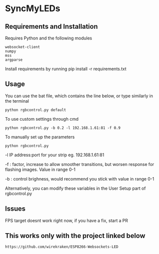 # SyncMyLEDs

## Requirements and Installation
Requires Python and the following modules

    websocket-client   
    numpy
    mss
    argparse

Install requirements by running pip install -r requirements.txt

## Usage
You can use the bat file, which contains the line below, or type similarly in the terminal

    python rgbcontrol.py default
    
To use custom settings through cmd

    python rgbcontrol.py -b 0.2 -l 192.168.1.61:81 -f 0.9

To manually set up the parameters
    
    python rgbcontrol.py


-l IP address:port for your strip eg. 192.168.1.61:81

-f : factor, increase to allow smoother transitions, but worsen response for flashing images. Value in range 0-1

-b : control brighness, would recommend you stick with value in range 0-1


Alternatively, you can modify these variables in the User Setup part of rgbcontrol.py

## Issues
FPS target doesnt work right now, if you have a fix, start a PR

## This works only with the project linked below
    https://github.com/wirekraken/ESP8266-Websockets-LED
